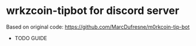 # wrkzcoin-tipbot for discord server
Based on original code: https://github.com/MarcDufresne/m0rkcoin-tip-bot

* TODO GUIDE
